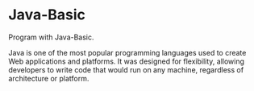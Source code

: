 # Java-Basic
Program with Java-Basic.

Java is one of the most popular programming languages used to create Web applications and platforms. It was designed for flexibility, allowing developers to write code that would run on any machine, regardless of architecture or platform.
